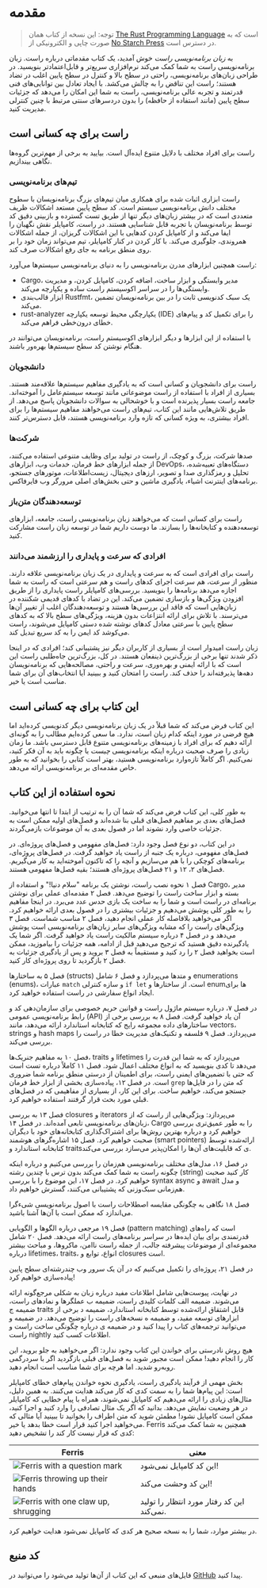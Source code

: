 # مقدمه

> توجه: این نسخه از کتاب همان [The Rust Programming Language][nsprust] است که به صورت چاپی و الکترونیکی از [No Starch Press][nsp] در دسترس است.

[nsprust]: https://nostarch.com/rust-programming-language-2nd-edition
[nsp]: https://nostarch.com/

به _زبان برنامه‌نویسی راست_ خوش آمدید، یک کتاب مقدماتی درباره راست. زبان برنامه‌نویسی راست به شما کمک می‌کند نرم‌افزاری سریع‌تر و قابل‌اعتمادتر بنویسید. در طراحی زبان‌های برنامه‌نویسی، راحتی در سطح بالا و کنترل در سطح پایین اغلب در تضاد هستند؛ راست این تناقض را به چالش می‌کشد. با ایجاد تعادل بین توانایی‌های فنی قدرتمند و تجربه عالی برنامه‌نویسی، راست به شما این امکان را می‌دهد که جزئیات سطح پایین (مانند استفاده از حافظه) را بدون دردسرهای سنتی مرتبط با چنین کنترلی مدیریت کنید.

## راست برای چه کسانی است

راست برای افراد مختلف با دلایل متنوع ایده‌آل است. بیایید به برخی از مهم‌ترین گروه‌ها نگاهی بیندازیم.

### تیم‌های برنامه‌نویسی

راست ابزاری اثبات شده برای همکاری میان تیم‌های بزرگ برنامه‌نویسان با سطوح مختلف دانش برنامه‌نویسی سیستم است. کد سطح پایین مستعد اشکالات ظریف متعددی است که در بیشتر زبان‌های دیگر تنها از طریق تست گسترده و بازبینی دقیق کد توسط برنامه‌نویسان با تجربه قابل شناسایی هستند. در راست، کامپایلر نقش نگهبان را ایفا می‌کند و از کامپایل کردن کدهایی با این اشکالات گریزان، از جمله اشکالات همروندی، جلوگیری می‌کند. با کار کردن در کنار کامپایلر، تیم می‌تواند زمان خود را بر روی منطق برنامه به جای رفع اشکالات صرف کند.

راست همچنین ابزارهای مدرن برنامه‌نویسی را به دنیای برنامه‌نویسی سیستم‌ها می‌آورد:

- Cargo، مدیر وابستگی و ابزار ساخت، اضافه کردن، کامپایل کردن، و مدیریت وابستگی‌ها را در سراسر اکوسیستم راست ساده و یکپارچه می‌کند.
- ابزار قالب‌بندی Rustfmt، یک سبک کدنویسی ثابت را در بین برنامه‌نویسان تضمین می‌کند.
- rust-analyzer یکپارچگی محیط توسعه یکپارچه (IDE) را برای تکمیل کد و پیام‌های خطای درون‌خطی فراهم می‌کند.

با استفاده از این ابزارها و دیگر ابزارهای اکوسیستم راست، برنامه‌نویسان می‌توانند در هنگام نوشتن کد سطح سیستم‌ها بهره‌ور باشند.

### دانشجویان

راست برای دانشجویان و کسانی است که به یادگیری مفاهیم سیستم‌ها علاقه‌مند هستند. بسیاری از افراد با استفاده از راست موضوعاتی مانند توسعه سیستم‌عامل را آموخته‌اند. جامعه راست بسیار پذیرنده است و با خوشحالی به سوالات دانشجویان پاسخ می‌دهد. از طریق تلاش‌هایی مانند این کتاب، تیم‌های راست می‌خواهند مفاهیم سیستم‌ها را برای افراد بیشتری، به ویژه کسانی که تازه وارد برنامه‌نویسی هستند، قابل دسترس‌تر کنند.

### شرکت‌ها

صدها شرکت، بزرگ و کوچک، از راست در تولید برای وظایف متنوعی استفاده می‌کنند، از جمله ابزارهای خط فرمان، خدمات وب، ابزارهای DevOps، دستگاه‌های تعبیه‌شده، تحلیل و رمزگذاری صدا و تصویر، ارزهای دیجیتال، زیست‌اطلاعات، موتورهای جستجو، برنامه‌های اینترنت اشیاء، یادگیری ماشین و حتی بخش‌های اصلی مرورگر وب فایرفاکس.

### توسعه‌دهندگان متن‌باز

راست برای کسانی است که می‌خواهند زبان برنامه‌نویسی راست، جامعه، ابزارهای توسعه‌دهنده و کتابخانه‌ها را بسازند. ما دوست داریم شما در توسعه زبان راست مشارکت کنید.

### افرادی که سرعت و پایداری را ارزشمند می‌دانند

راست برای افرادی است که به سرعت و پایداری در یک زبان برنامه‌نویسی علاقه دارند. منظور از سرعت، هم سرعت اجرای کدهای راست و هم سرعتی است که راست به شما اجازه می‌دهد برنامه‌ها را بنویسید. بررسی‌های کامپایلر راست پایداری را از طریق افزودن ویژگی‌ها و بازسازی تضمین می‌کند. این در تضاد با کدهای قدیمی شکننده در زبان‌هایی است که فاقد این بررسی‌ها هستند و توسعه‌دهندگان اغلب از تغییر آن‌ها می‌ترسند. با تلاش برای ارائه انتزاعات بدون هزینه، ویژگی‌های سطح بالا که به کدهای سطح پایین با سرعتی معادل کدهای نوشته شده دستی کامپایل می‌شوند، راست می‌کوشد کد ایمن را به کد سریع تبدیل کند.

زبان راست امیدوار است از بسیاری از کاربران دیگر نیز پشتیبانی کند؛ افرادی که در اینجا ذکر شدند تنها برخی از بزرگ‌ترین ذینفعان هستند. در کل، بزرگ‌ترین جاه‌طلبی راست این است که با ارائه ایمنی _و_ بهره‌وری، سرعت _و_ راحتی، مصالحه‌هایی که برنامه‌نویسان دهه‌ها پذیرفته‌اند را حذف کند. راست را امتحان کنید و ببینید آیا انتخاب‌های آن برای شما مناسب است یا خیر.

## این کتاب برای چه کسانی است

این کتاب فرض می‌کند که شما قبلاً در یک زبان برنامه‌نویسی دیگر کدنویسی کرده‌اید اما هیچ فرضی در مورد اینکه کدام زبان است، ندارد. ما سعی کرده‌ایم مطالب را به گونه‌ای ارائه دهیم که برای افراد با زمینه‌های برنامه‌نویسی متنوع قابل دسترسی باشد. ما زمان زیادی را صرف صحبت درباره اینکه برنامه‌نویسی _چیست_ یا چگونه باید به آن فکر کنید، نمی‌کنیم. اگر کاملاً تازه‌وارد برنامه‌نویسی هستید، بهتر است کتابی را بخوانید که به طور خاص مقدمه‌ای بر برنامه‌نویسی ارائه می‌دهد.

## نحوه استفاده از این کتاب

به طور کلی، این کتاب فرض می‌کند که شما آن را به ترتیب از ابتدا تا انتها می‌خوانید. فصل‌های بعدی بر مفاهیم فصل‌های قبلی بنا شده‌اند و فصل‌های اولیه ممکن است به جزئیات خاصی وارد نشوند اما در فصول بعدی به آن موضوعات بازمی‌گردند.

در این کتاب، دو نوع فصل وجود دارد: فصل‌های مفهومی و فصل‌های پروژه‌ای. در فصل‌های مفهومی، درباره یک جنبه از راست یاد خواهید گرفت. در فصل‌های پروژه‌ای، برنامه‌های کوچکی را با هم می‌سازیم و آنچه را که تاکنون آموخته‌اید به کار می‌گیریم. فصل‌های ۲، ۱۲ و ۲۱ فصل‌های پروژه‌ای هستند؛ بقیه فصل‌ها مفهومی هستند.

فصل ۱ نحوه نصب راست، نوشتن یک برنامه "سلام دنیا!" و استفاده از Cargo، مدیر بسته و ابزار ساخت راست را توضیح می‌دهد. فصل ۲ مقدمه‌ای عملی برای نوشتن برنامه‌ای در راست است و شما را به ساخت یک بازی حدس عدد می‌برد. در اینجا مفاهیم را به طور کلی پوشش می‌دهیم و جزئیات بیشتری را در فصول بعدی ارائه خواهیم کرد. اگر می‌خواهید بلافاصله کار عملی انجام دهید، فصل ۲ مناسب شماست. فصل ۳ ویژگی‌های راست را که مشابه ویژگی‌های سایر زبان‌های برنامه‌نویسی است پوشش می‌دهد و در فصل ۴ درباره سیستم مالکیت راست یاد خواهید گرفت. اگر شما یک یادگیرنده دقیق هستید که ترجیح می‌دهید قبل از ادامه، همه جزئیات را بیاموزید، ممکن است بخواهید فصل ۲ را رد کنید و مستقیماً به فصل ۳ بروید و پس از یادگیری جزئیات به فصل ۲ بازگردید تا روی پروژه‌ای کار کنید.

فصل ۵ به ساختارها (structs) و متدها می‌پردازد و فصل ۶ شامل enumerations (enums)، عبارات `match` و سازه کنترلی `if let` است. از ساختارها و enum‌ها برای ایجاد انواع سفارشی در راست استفاده خواهید کرد.

در فصل ۷، درباره سیستم ماژول راست و قوانین حریم خصوصی برای سازمان‌دهی کد و رابط برنامه‌نویسی عمومی (API) آن یاد خواهید گرفت. فصل ۸ به بررسی برخی از ساختارهای داده مجموعه رایج که کتابخانه استاندارد ارائه می‌دهد، مانند vectors، strings و hash maps می‌پردازد. فصل ۹ فلسفه و تکنیک‌های مدیریت خطا در راست را بررسی می‌کند.

فصل ۱۰ به مفاهیم جنریک‌ها، traits و lifetimes می‌پردازد که به شما این قدرت را می‌دهد تا کدی بنویسید که به انواع مختلف اعمال شود. فصل ۱۱ کاملاً درباره تست است که حتی با تضمین‌های ایمنی راست، برای اطمینان از درستی منطق برنامه شما ضروری است. در فصل ۱۲، پیاده‌سازی بخشی از ابزار خط فرمان `grep` که متن را در فایل‌ها جستجو می‌کند، خواهیم ساخت. برای این کار، از بسیاری از مفاهیمی که در فصل‌های قبلی مورد بحث قرار گرفتند استفاده خواهیم کرد.

فصل ۱۳ به بررسی closures و iterators می‌پردازد: ویژگی‌هایی از راست که از زبان‌های برنامه‌نویسی تابعی آمده‌اند. در فصل ۱۴، Cargo را به طور عمیق‌تری بررسی خواهیم کرد و درباره بهترین روش‌ها برای اشتراک‌گذاری کتابخانه‌های خود با دیگران صحبت خواهیم کرد. فصل ۱۵ اشاره‌گرهای هوشمند (smart pointers) ارائه‌شده توسط کتابخانه استاندارد و traitsی که قابلیت‌های آن‌ها را امکان‌پذیر می‌سازد بررسی می‌کند.

در فصل ۱۶، مدل‌های مختلف برنامه‌نویسی هم‌زمان را بررسی می‌کنیم و درباره اینکه چگونه راست به شما کمک می‌کند بدون ترس با چندین رشته (string) کار کنید صحبت خواهیم کرد. در فصل ۱۷، این موضوع را با بررسی syntax async و await و مدل هم‌زمانی سبک‌وزنی که پشتیبانی می‌کنند، گسترش خواهیم داد.

فصل ۱۸ نگاهی به چگونگی مقایسه اصطلاحات راست با اصول برنامه‌نویسی شیءگرا می‌اندازد که ممکن است با آن‌ها آشنا باشید.

فصل ۱۹ مرجعی درباره الگوها و الگویابی (pattern matching) است که راه‌های قدرتمندی برای بیان ایده‌ها در سراسر برنامه‌های راست ارائه می‌دهد. فصل ۲۰ شامل مجموعه‌ای از موضوعات پیشرفته جالب، از جمله راست ناامن، ماکروها، و مباحث بیشتر درباره lifetimes، traits، انواع، توابع و closures است.

در فصل ۲۱، پروژه‌ای را تکمیل می‌کنیم که در آن یک سرور وب چندرشته‌ای سطح پایین پیاده‌سازی خواهیم کرد!

در نهایت، پیوست‌هایی شامل اطلاعات مفید درباره زبان به شکلی مرجع‌گونه ارائه می‌شوند. ضمیمه الف کلمات کلیدی راست، ضمیمه ب عملگرها و نمادهای راست، ضمیمه ج traits قابل اشتقاق ارائه‌شده توسط کتابخانه استاندارد، ضمیمه د برخی از ابزارهای توسعه مفید، و ضمیمه ه نسخه‌های راست را توضیح می‌دهد. در ضمیمه و می‌توانید ترجمه‌های کتاب را پیدا کنید و در ضمیمه ی درباره چگونگی ساخت راست و راست nightly اطلاعات کسب کنید.

هیچ روش نادرستی برای خواندن این کتاب وجود ندارد: اگر می‌خواهید به جلو بروید، این کار را انجام دهید! ممکن است مجبور شوید به فصل‌های قبلی بازگردید اگر با سردرگمی روبه‌رو شدید. اما هرچه برای شما مناسب است انجام دهید.

<span id="ferris"></span>

بخش مهمی از فرآیند یادگیری راست، یادگیری نحوه خواندن پیام‌های خطای کامپایلر است: این پیام‌ها شما را به سمت کدی که کار می‌کند هدایت می‌کنند. به همین دلیل، مثال‌های زیادی را ارائه می‌دهیم که کامپایل نمی‌شوند، همراه با پیام خطایی که کامپایلر در هر وضعیت نمایش می‌دهد. بدانید که اگر یک مثال تصادفی را وارد کنید و اجرا کنید، ممکن است کامپایل نشود! مطمئن شوید که متن اطراف را بخوانید تا ببینید آیا مثالی که می‌خواهید اجرا کنید قرار است خطا بدهد یا خیر. Ferris همچنین به شما کمک می‌کند کدی که قرار نیست کار کند را تشخیص دهید:

| Ferris                                                                                                           | معنی                                          |
| ---------------------------------------------------------------------------------------------------------------- | ------------------------------------------------ |
| <img src="img/ferris/does_not_compile.svg" class="ferris-explain" alt="Ferris with a question mark"/>            | این کد کامپایل نمی‌شود!                      |
| <img src="img/ferris/panics.svg" class="ferris-explain" alt="Ferris throwing up their hands"/>                   | این کد وحشت می‌کند!                                |
| <img src="img/ferris/not_desired_behavior.svg" class="ferris-explain" alt="Ferris with one claw up, shrugging"/> | این کد رفتار مورد انتظار را تولید نمی‌کند. |

در بیشتر موارد، شما را به نسخه صحیح هر کدی که کامپایل نمی‌شود هدایت خواهیم کرد.

## کد منبع

فایل‌های منبعی که این کتاب از آن‌ها تولید می‌شود را می‌توانید در [GitHub][book] پیدا کنید.

[book]: https://github.com/persian-rust/book/tree/main/src
